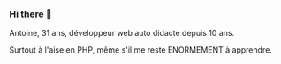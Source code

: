 ### Hi there 👋

Antoine, 31 ans, développeur web auto didacte depuis 10 ans.

Surtout à l'aise en PHP, même s'il me reste ENORMEMENT à apprendre.

<!--START_SECTION:waka-->
<!--END_SECTION:waka-->

